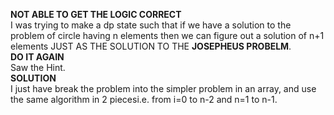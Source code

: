 **NOT ABLE TO GET THE LOGIC CORRECT**
<br>
I was trying to make a dp state such that if we have a solution to the problem of circle having n elements then we can figure out a solution of n+1 elements JUST AS THE SOLUTION TO THE **JOSEPHEUS PROBELM**.
<br>
**DO IT AGAIN**
<br>
Saw the Hint.
<br>
**SOLUTION**
<br>
I just have break the problem into the simpler problem in an array, and use the same algorithm in 2 piecesi.e. from i=0 to n-2 and n=1 to n-1.
